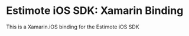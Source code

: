 Estimote iOS SDK: Xamarin Binding
=================================

This is a Xamarin.iOS binding for the Estimote iOS SDK